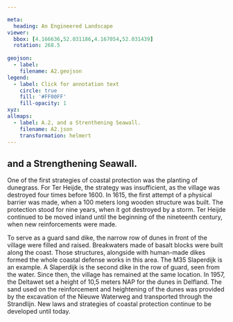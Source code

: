 ```yaml
---

meta:
  heading: An Engineered Landscape
viewer:
  bbox: [4.166636,52.031186,4.167054,52.031439]
  rotation: 268.5
  
geojson:
  - label:
    filename: A2.geojson
legend: 
  - label: Click for annotation text
    circle: true
    fill: '#FF00FF'
    fill-opacity: 1
xyz:
allmaps:
  - label: A.2, and a Strenthening Seawall.
    filename: A2.json
    transformation: helmert
---
```


## and a Strengthening Seawall.

One of the first strategies of coastal protection was the planting of dunegrass. For Ter Heijde, the strategy was insufficient, as the village was destroyed four times before 1600. In 1615, the first attempt of a physical barrier was made, when a 100 meters long wooden structure was built. The protection stood for nine years, when it got destroyed by a storm. Ter Heijde continued to be moved inland until the beginning of the nineteenth century, when new reinforcements were made.

To serve as a guard sand dike, the narrow row of dunes in front of the village were filled and raised. Breakwaters made of basalt blocks were built along the coast. Those structures, alongside with human-made dikes formed the whole coastal defense works in this area. The M35 Slaperdijk is an example. A Slaperdijk is the second dike in the row of guard, seen from the water. Since then, the village has remained at the same location. In 1957, the Deltawet set a height of 10,5 meters NAP for the dunes in Delfland. The sand used on the reinforcement and heightening of the dunes was provided by the excavation of the Nieuwe Waterweg and transported through the Strandlijn. New laws and strategies of coastal protection continue to be developed until today.